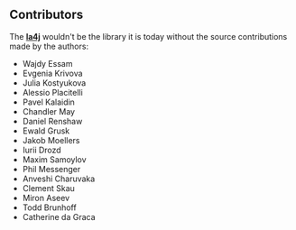 Contributors
------------

The [**la4j**](http://la4j.org) wouldn't be the library it is today without the source contributions
made by the authors:

- Wajdy Essam
- Evgenia Krivova
- Julia Kostyukova
- Alessio Placitelli
- Pavel Kalaidin
- Chandler May
- Daniel Renshaw
- Ewald Grusk
- Jakob Moellers
- Iurii Drozd
- Maxim Samoylov
- Phil Messenger
- Anveshi Charuvaka
- Clement Skau
- Miron Aseev
- Todd Brunhoff
- Catherine da Graca
